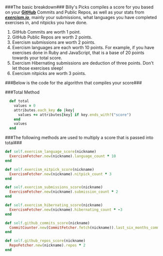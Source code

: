 ###The basic breakdown###
  Billy's Picks compiles a score for you based on your [**GitHub**](http://github.com) Commits and Public Repos, as well as your stats from [***exercism.io***](http://exercism.io), mainly your submissions, what languages you have completed exercises in, and nitpicks you have done.  

  1. GitHub Commits are worth 1 point.
  2. GitHub Public Repos are worth 2 points.
  3. Exercism submissions are worth 2 points. 
  4. Exercism languages are each worth 10 points.  For example, if you have exercises done in Ruby and JavaScript, that is a base of 20 points towards your total score. 
  5. Exercism Hibernating submissions are deduction of three points.  Don't let those exercises sleep!
  6. Exercism nitpicks are worth 3 points.  

  ###Below is the code for the algorithm that compiles your score###


###Total Method

```ruby
  def total
    values = 0
    attributes.each_key do |key|
      values += attributes[key] if key.ends_with?("score")
    end
    values
  end
```

  ###The following methods are used to multiply a score that is passed into total###

  ```ruby
  def self.exercism_language_score(nickname)
    ExercismFetcher.new(nickname).language_count * 10
  end

  def self.exercism_nitpick_score(nickname)
    ExercismFetcher.new(nickname).nitpick_count * 3
  end

  def self.exercism_submissions_score(nickname)
    ExercismFetcher.new(nickname).submission_count * 2
  end

  def self.exercism_hibernating_score(nickname)
    ExercismFetcher.new(nickname).hibernating_count * -3
  end

  def self.github_commits_score(nickname)
    CommitCounter.new(CommitFetcher.fetch(nickname)).last_six_months_commits
  end

  def self.github_repos_score(nickname)
    RepoFetcher.new(nickname).repos * 2
  end
```

